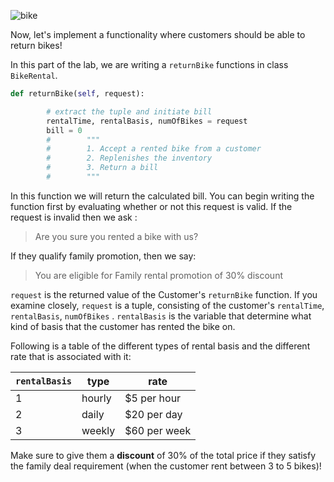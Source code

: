 <!--title={Return Bike}-->

<!--badges={Python:100}-->

<!--concepts={class_method.mdx, Tuples.mdx, using_objects.mdx, none.mdx}-->

![bike](https://cdn.shopify.com/s/files/1/1241/0324/collections/Liveloveride_Dourotour_Abril2017-2-lowlow_420x.jpg?v=1509440269)

Now, let's implement a functionality where customers should be able to return bikes! 

In this part of the lab, we are writing a `returnBike` functions in class `BikeRental`.

```python
def returnBike(self, request):

		# extract the tuple and initiate bill
        rentalTime, rentalBasis, numOfBikes = request
        bill = 0
        #        """
        #        1. Accept a rented bike from a customer
        #        2. Replenishes the inventory
        #        3. Return a bill
        #        """
```

In this function we will return the calculated bill. You can begin writing the function first by evaluating whether or not this request is valid. If the request is invalid then we ask : 

> Are you sure you rented a bike with us?

If they qualify family promotion, then we say:

>You are eligible for Family rental promotion of 30% discount

`request` is the returned value of the Customer's `returnBike` function. If you examine closely, `request` is a tuple, consisting of the customer's `rentalTime`, `rentalBasis`, `numOfBikes` . `rentalBasis` is the variable that determine what kind of basis that the customer has rented the bike on. 

Following is a table of the different types of rental basis and the different rate that is associated with it:

| `rentalBasis` | type   | rate         |
| ------------- | ------ | ------------ |
| 1             | hourly | $5 per hour  |
| 2             | daily  | $20 per day  |
| 3             | weekly | $60 per week |

Make sure to give them a **discount** of 30% of the total price if they satisfy the family deal requirement (when the customer rent between 3 to 5 bikes)!
